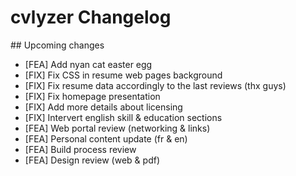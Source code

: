# cvlyzer Changelog

## Upcoming changes

* [FEA] Add nyan cat easter egg
* [FIX] Fix CSS in resume web pages background
* [FIX] Fix resume data accordingly to the last reviews (thx guys)
* [FIX] Fix homepage presentation
* [FIX] Add more details about licensing
* [FIX] Intervert english skill & education sections
* [FEA] Web portal review (networking & links)
* [FEA] Personal content update (fr & en)
* [FEA] Build process review
* [FEA] Design review (web & pdf)
